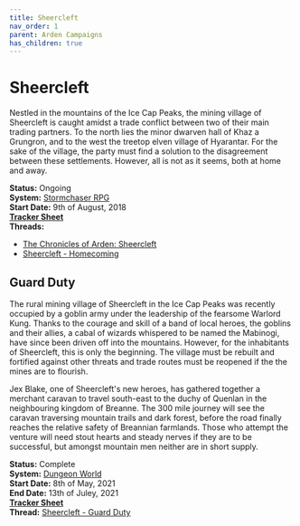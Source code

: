 ```yaml
---
title: Sheercleft
nav_order: 1
parent: Arden Campaigns
has_children: true
---
```


# Sheercleft
Nestled in the mountains of the Ice Cap Peaks, the mining village of Sheercleft is caught amidst a trade conflict between two of their main trading partners. To the north lies the minor dwarven hall of Khaz a Grungron, and to the west the treetop elven village of Hyarantar. For the sake of the village, the party must find a solution to the disagreement between these settlements. However, all is not as it seems, both at home and away.

**Status:** Ongoing<br>
**System:** [Stormchaser RPG](https://stormchaserroleplaying.com/stormchaserRPG/)<br>
**Start Date:** 9th of August, 2018<br>
[**Tracker Sheet**](https://docs.google.com/spreadsheets/d/1peW8YgN3s2ByIn5E2UX_gbuOIx5VlfRc1F7WYTVH-7I/edit#gid=1756785175)<br>
**Threads:**
- [The Chronicles of Arden: Sheercleft](https://www.dndbeyond.com/forums/d-d-beyond-general/play-by-post/22396-the-chronicles-of-arden-sheercleft)
- [Sheercleft - Homecoming](https://discord.com/channels/476843342001602570/985843959819546624)

## Guard Duty
The rural mining village of Sheercleft in the Ice Cap Peaks was recently occupied by a goblin army under the leadership of the fearsome Warlord Kung. Thanks to the courage and skill of a band of local heroes, the goblins and their allies, a cabal of wizards whispered to be named the Mabinogi, have since been driven off into the mountains. However, for the inhabitants of Sheercleft, this is only the beginning. The village must be rebuilt and fortified against other threats and trade routes must be reopened if the the mines are to flourish.

Jex Blake, one of Sheercleft's new heroes, has gathered together a merchant caravan to travel south-east to the duchy of Quenlan in the neighbouring kingdom of Breanne. The 300 mile journey will see the caravan traversing mountain trails and dark forest, before the road finally reaches the relative safety of Breannian farmlands. Those who attempt the venture will need stout hearts and steady nerves if they are to be successful, but amongst mountain men neither are in short supply.

**Status:** Complete<br>
**System:** [Dungeon World](https://stormchaserroleplaying.com/DungeonWorld/)<br>
**Start Date:** 8th of May, 2021<br>
**End Date:** 13th of Juley, 2021<br>
[**Tracker Sheet**](https://docs.google.com/spreadsheets/d/1jpbSNhuzfnxVAY6fNwtTeC7xL4BOOOFSAco_mFCMl_M/edit#gid=0)<br>
**Thread:** [Sheercleft - Guard Duty](https://discord.com/channels/476843342001602570/840335141308989491)
